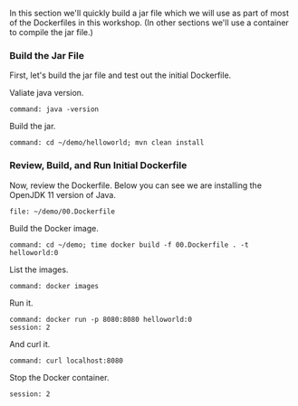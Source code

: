 In this section we'll quickly build a jar file which we will use as part of most of the Dockerfiles in this workshop. (In other sections we'll use a container to compile the jar file.)

### Build the Jar File

First, let's build the jar file and test out the initial Dockerfile.

Valiate java version.

```terminal:execute
command: java -version
```

Build the jar.

```terminal:execute
command: cd ~/demo/helloworld; mvn clean install
```

### Review, Build, and Run Initial Dockerfile

Now, review the Dockerfile. Below you can see we are installing the OpenJDK 11 version of Java.

```editor:open-file
file: ~/demo/00.Dockerfile
```

Build the Docker image.

```terminal:execute
command: cd ~/demo; time docker build -f 00.Dockerfile . -t helloworld:0
```

List the images.

```terminal:execute
command: docker images
```

Run it.

```terminal:execute
command: docker run -p 8080:8080 helloworld:0
session: 2
```

And curl it.

```terminal:execute
command: curl localhost:8080
```

Stop the Docker container.

```terminal:interrupt
session: 2
```